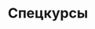 ---
title: Спецкурсы
permalink: /specializations 
entries_layout: grid
classes: wide
layout: collection
collection: specializations
---